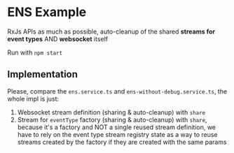 # ENS Example

RxJs APIs as much as possible, auto-cleanup of the shared **streams for event types** AND **websocket** itself

Run with `npm start`


## Implementation

Please, compare the `ens.service.ts` and `ens-without-debug.service.ts`, the whole impl is just:

1. Websocket stream definition (sharing & auto-cleanup) with `share`
2. Stream for `eventType` factory (sharing & auto-cleanup) with `share`, because it's a factory and NOT a single reused stream definition, we have to rely on the event type stream registry state as a way to reuse streams created by the factory if they are created with the same params

